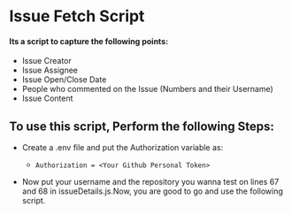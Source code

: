# Issue Fetch Script
#### Its a script to capture the following points:
- Issue Creator
- Issue Assignee
- Issue Open/Close Date
- People who commented on the Issue (Numbers and their Username)
- Issue Content


## To use this script, Perform the following Steps:
- Create a .env file and put the Authorization variable as:
  - `Authorization = <Your Github Personal Token>`

- Now put your username and the repository you wanna test on lines 67 and 68 in issueDetails.js.Now, you are good to go and use the following script.
